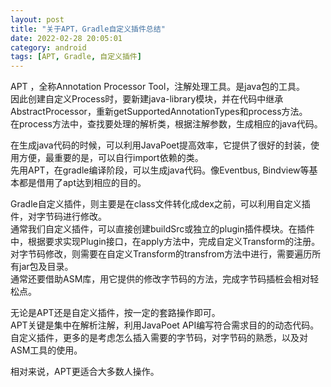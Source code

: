 ```yaml
---
layout: post
title: "关于APT，Gradle自定义插件总结"
date: 2022-02-28 20:05:01
category: android
tags: [APT, Gradle, 自定义插件]
---
```


APT ，全称Annotation Processor Tool，注解处理工具。是java包的工具。  
因此创建自定义Process时，要新建java-library模块，并在代码中继承AbstractProcessor，重新getSupportedAnnotationTypes和process方法。  
在process方法中，查找要处理的解析类，根据注解参数，生成相应的java代码。  

在生成java代码的时候，可以利用JavaPoet提高效率，它提供了很好的封装，使用方便，最重要的是，可以自行import依赖的类。  
先用APT，在gradle编译阶段，可以生成java代码。像Eventbus, Bindview等基本都是借用了apt达到相应的目的。  


Gradle自定义插件，则主要是在class文件转化成dex之前，可以利用自定义插件，对字节码进行修改。  
通常我们自定义插件，可以直接创建buildSrc或独立的plugin插件模块。在插件中，根据要求实现Plugin接口，在apply方法中，完成自定义Transform的注册。  
对字节码修改，则需要在自定义Transform的transfrom方法中进行，需要遍历所有jar包及目录。  
通常还要借助ASM库，用它提供的修改字节码的方法，完成字节码插桩会相对轻松点。  


无论是APT还是自定义插件，按一定的套路操作即可。  
APT关键是集中在解析注解，利用JavaPoet API编写符合需求目的的动态代码。  
自定义插件，更多的是考虑怎么插入需要的字节码，对字节码的熟悉，以及对ASM工具的使用。  

相对来说，APT更适合大多数人操作。  

